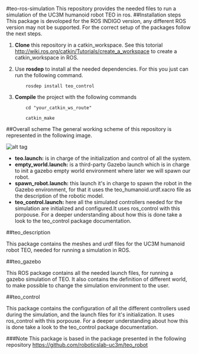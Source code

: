 #teo-ros-simulation
This repository provides the needed files to run a simulation of the UC3M humanoid robot TEO in ros.
##Installation steps
This package is devoloped for the ROS INDIGO version, any different ROS version may not be supported. For the correct setup of the packages follow the next steps.

1. **Clone** this repository in a catkin_workspace. See this totorial <http://wiki.ros.org/catkin/Tutorials/create_a_workspace> to create a catkin_workspace in ROS.
2. Use **rosdep** to install al the needed dependencies. For this you just can run the following command.

	```
		rosdep install teo_control
	```
3. **Compile** the project with the following commands

	```
		cd "your_catkin_ws_route"

		catkin_make	
	```

##Overall scheme
The general working scheme of this repository is represented in the following image.

![alt tag](http://i.imgur.com/IcHvehz.jpg?1)

- **teo.launch:** is in charge of the initialization and control of all the system.
 - **empty_world.launch:** is a third-party Gazebo launch which is in charge to init a gazebo empty world environment where later we will spawn our robot.
- **spawn_robot.launch:** this launch it's in charge to spawn the robot in the Gazebo environment, for that it uses the teo_humanoid.urdf.xacro file as the description of the robotic model.
- **teo_control.launch:** here all the simulated controllers needed for the simulation are initialized and configured.It uses ros_control with this porpouse. For a deeper understanding about how this is done take a look to the teo_control package documentation.

##teo_description

This package contains the meshes and urdf files for the UC3M humanoid robot TEO, needed for running a simulation in ROS.

##teo_gazebo

This ROS package contains all the needed launch files, for running a gazebo simulation of TEO. It also contains the definition of different world, to make possible to change the simulation environment to the user.

##teo_control

This package contains the configuration of all the different controllers used during the simulation, and the launch files for it's initialization. It uses ros_control with this porpouse. For a deeper understanding about how this is done take a look to the teo_control package documentation.

###Note
This package is based in the package presented in the following repository <https://github.com/roboticslab-uc3m/teo_robot>

